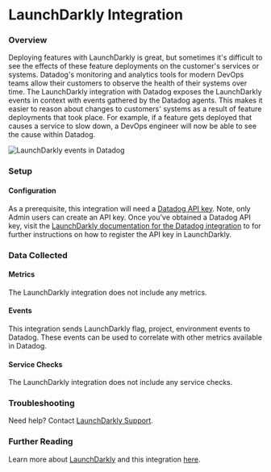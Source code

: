 # LaunchDarkly Integration

### Overview

Deploying features with LaunchDarkly is great, but sometimes it's difficult to
see the effects of these feature deployments on the customer's services or
systems. Datadog's monitoring and analytics tools for modern DevOps teams allow
their customers to observe the health of their systems over time. The
LaunchDarkly integration with Datadog exposes the LaunchDarkly events in context
with events gathered by the Datadog agents. This makes it easier to reason about
changes to customers' systems as a result of feature deployments that took
place. For example, if a feature gets deployed that causes a service to slow
down, a DevOps engineer will now be able to see the cause within Datadog.

![LaunchDarkly events in Datadog][2]

### Setup

#### Configuration

As a prerequisite, this integration will need a [Datadog API key][1]. Note, only
Admin users can create an API key. Once you've obtained a Datadog API key, visit
the [LaunchDarkly documentation for the Datadog integration][3] to for further
instructions on how to register the API key in LaunchDarkly.

### Data Collected

#### Metrics

The LaunchDarkly integration does not include any metrics.

#### Events

This integration sends LaunchDarkly flag, project, environment events to
Datadog. These events can be used to correlate with other metrics available in
Datadog.

#### Service Checks

The LaunchDarkly integration does not include any service checks.

### Troubleshooting

Need help? Contact [LaunchDarkly Support][4].

### Further Reading

Learn more about [LaunchDarkly][5] and this integration [here][3].

[1]: https://app.datadoghq.com/account/settings#api
[2]: https://raw.githubusercontent.com/DataDog/integrations-extras/master/launchdarkly/assets/image/ld-datadog-hover.gif
[3]: https://docs.launchdarkly.com/docs/datadog
[4]: https://support.launchdarkly.com/hc/en-us/requests/new
[5]: https://launchdarkly.com
